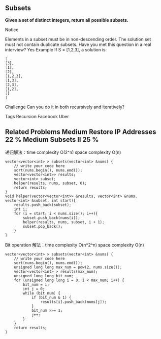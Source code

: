 ## Subsets ##
**Given a set of distinct integers, return all possible subsets.**

Notice

Elements in a subset must be in non-descending order.
The solution set must not contain duplicate subsets.
Have you met this question in a real interview? Yes
Example
If S = [1,2,3], a solution is:

	[
	[3],
	[1],
	[2],
	[1,2,3],
	[1,3],
	[2,3],
	[1,2],
	[]
	]

Challenge 
Can you do it in both recursively and iteratively?

Tags 
Recursion Facebook Uber

Related Problems 
Medium Restore IP Addresses 22 %
Medium Subsets II 25 %
----------

递归解法：time complexity O(2^n) space complexity O(n)

	vector<vector<int> > subsets(vector<int> &nums) {
	    // write your code here
	    sort(nums.begin(), nums.end());
	    vector<vector<int>> results;
	    vector<int> subset;
	    helper(results, nums, subset, 0);
	    return results;
	}
	void helper(vector<vector<int>> &results, vector<int> &nums, vector<int> &subset, int start){
	    results.push_back(subset);
	    int i;
	    for (i = start; i < nums.size(); i++){
	        subset.push_back(nums[i]);
	        helper(results, nums, subset, i + 1);
	        subset.pop_back();
	    }
	}

Bit operation 解法：time complexity O(n*2^n) space complexity O(n)

	vector<vector<int> > subsets(vector<int> &nums) {
	    // write your code here
	    sort(nums.begin(), nums.end());
	    unsigned long long max_num = pow(2, nums.size());       
	    vector<vector<int> > results(max_num);
	    unsigned long long bit_num;
	    for (unsigned long long i = 0; i < max_num; i++) {
	        bit_num = i;
	        int j = 0;
	        while (bit_num) {
	            if (bit_num & 1) {
	                results[i].push_back(nums[j]);
	            }
	            bit_num >>= 1;
	            j++;
	        }
	    }
	    return results;
	}